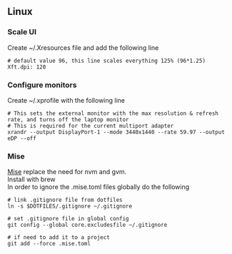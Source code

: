## Linux

### Scale UI
Create ~/.Xresources file and add the following line  
```shell
# default value 96, this line scales everything 125% (96*1.25)
Xft.dpi: 120
```
### Configure monitors
Create ~/.xprofile with the following line  
```shell
# This sets the external monitor with the max resolution & refresh rate, and turns off the laptop monitor
# This is required for the current multiport adapter
xrandr --output DisplayPort-1 --mode 3440x1440 --rate 59.97 --output eDP --off
```

### Mise
[Mise](https://mise.jdx.dev) replace the need for nvm and gvm.  
Install with brew  
In order to ignore the .mise.toml files globally do the following   
```shell
# link .gitignore file from dotfiles
ln -s $DOTFILES/.gitignore ~/.gitignore

# set .gitignore file in global config
git config --global core.excludesfile ~/.gitignore

# if need to add it to a project
git add --force .mise.toml
```
